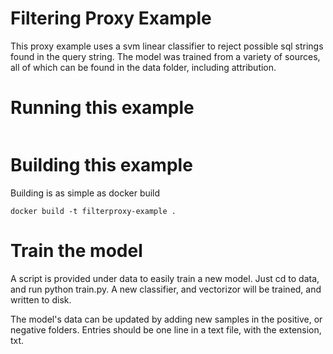 # Filtering Proxy Example
This proxy example uses a svm linear classifier to reject possible sql strings found in the query string. The model was trained from a variety of sources, all of which can be found in the data folder, including attribution.

# Running this example
```
```

# Building this example
Building is as simple as docker build

```
docker build -t filterproxy-example .
```

# Train the model
A script is provided under data to easily train a new model. Just cd to data, and run python train.py. A new classifier, and vectorizor will be trained, and written to disk.

The model's data can be updated by adding new samples in the positive, or negative folders. Entries should be one line in a text file, with the extension, txt.